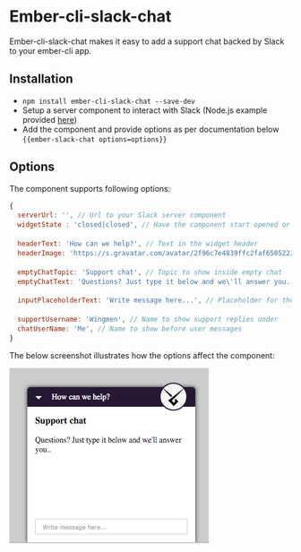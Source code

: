 # Ember-cli-slack-chat

Ember-cli-slack-chat makes it easy to add a support chat backed by Slack to your ember-cli app.

## Installation

* `npm install ember-cli-slack-chat --save-dev`
* Setup a server component to interact with Slack (Node.js example provided [here](https://github.com/fiddler/ember-cli-slack-chat-node-server))
* Add the component and provide options as per documentation below `{{ember-slack-chat options=options}}`

## Options

The component supports following options:
```JavaScript
{
  serverUrl: '', // Url to your Slack server component
  widgetState : 'closed|closed', // Have the component start opened or closed

  headerText: 'How can we help?', // Text in the widget header
  headerImage: 'https://s.gravatar.com/avatar/2f96c7e4839ffc2faf65052234f534f0?s=100', // Path to profile image

  emptyChatTopic: 'Support chat', // Topic to show inside empty chat
  emptyChatText: 'Questions? Just type it below and we\'ll answer you..', // Text to show inside empty chat
  
  inputPlaceholderText: 'Write message here...', // Placeholder for the text input

  supportUsername: 'Wingmen', // Name to show support replies under
  chatUserName: 'Me', // Name to show before user messages
}
```

The below screenshot illustrates how the options affect the component:

![Ember-cli-slack-chat example](/ember-cli-slack-chat-screenshot.png?raw=true)
